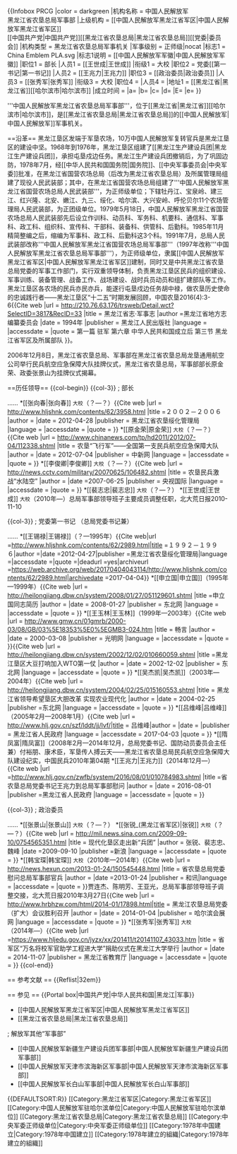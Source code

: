 {{Infobox PRCG
|color = darkgreen
|机构名称 = 中国人民解放军<br />黑龙江省农垦总局军事部
|上级机构 = [[中国人民解放军黑龙江省军区|中国人民解放军黑龙江省军区]]<br />[[中国共产党|中国共产党]][[黑龙江省农垦总局|黑龙江省农垦总局]][[党委|委员会]]
|机构类型 = 黑龙江省农垦总局军事机关
|军事级别 = 正师级|nocat
|标志1 = China Emblem PLA.svg
|标志1说明 = [[中国人民解放军军徽|中国人民解放军军徽]]
|职位1 = 部长
|人员1 = [[王世成|王世成]]
|衔级1 = 大校
|职位2 = 党委[[第一书记|第一书记]]
|人员2 = [[王兆力|王兆力]]
|职位3 = [[政治委员|政治委员]]
|人员3 = [[张秀军|张秀军]]
|衔级3 = 大校
|职位4 =
|人员4 =
|地址1 = [[黑龙江省|黑龙江省]][[哈尔滨市|哈尔滨市]]
|成立时间 = 
|a=
|b=
|c=
|d=
|E=
|e=
}}

'''中国人民解放军黑龙江省农垦总局军事部'''，位于[[黑龙江省|黑龙江省]][[哈尔滨市|哈尔滨市]]，是[[黑龙江省农垦总局|黑龙江省农垦总局]]的[[中国人民解放军|中国人民解放军]]军事机关。

==沿革==
黑龙江垦区发端于军垦农场，10万中国人民解放军复转官兵是黑龙江垦区的建设中坚。1968年到1976年，黑龙江垦区组建了[[黑龙江生产建设兵团|黑龙江生产建设兵团]]，承担屯垦戍边任务。黑龙江生产建设兵团撤销后，为了巩固边防，1978年7月，经[[中华人民共和国国务院|国务院]]、[[中央军事委员会|中央军委]]批准，在黑龙江省国营农场总局（后改为黑龙江省农垦总局）及所属管理局组建了现役人民武装部；其中，在黑龙江省国营农场总局组建了'''中国人民解放军黑龙江省国营农场总局人民武装部'''，为正师级单位；下辖牡丹江、宝泉岭、建三江、红兴隆、北安、嫩江、九三、绥化、哈尔滨、大兴安岭、呼伦贝尔11个农场管理局人民武装部，为正团级单位。1979年5月18日，中国人民解放军黑龙江省国营农场总局人民武装部先后设立作训科、动员科、军务科、机要科、通信科、军事科、政工科、组织科、宣传科、干部科、装备科、供管科、后勤科。1985年11月精简整编之后，缩编为军事科、政工科、后勤科这3个科。1991年7月，总局人民武装部改称'''中国人民解放军黑龙江省国营农场总局军事部'''（1997年改称'''中国人民解放军黑龙江省农垦总局军事部'''），为正师级单位，隶属[[中国人民解放军黑龙江省军区|中国人民解放军黑龙江省军区]]建制，同时又是中共黑龙江省农垦总局党委的军事工作部门，实行双重领导体制，负责黑龙江垦区民兵的组织建设、军事训练、装备管理、战备工作、战场建设、战时兵员动员和组扩建部队等工作。黑龙江垦区各农场的民兵亦民亦兵，能遂行屯垦戍边任务<ref name=hu>胡中禄，做农垦历史使命的忠诚践行者——黑龙江垦区“十二五”时期发展回顾，中国农垦2016(4):3-6</ref><ref>{{Cite web |url = http://210.76.63.176/trsweb/Detail.wct?SelectID=3817&RecID=33 |title = 黑龙江省志·军事志 |author =黑龙江省地方志编纂委员会  |date = 1994年 |publisher = 黑龙江人民出版社 |language =  |accessdate =  |quote = 第一篇  驻军 第六章  中华人民共和国成立后 第三节  黑龙江省军区及所属部队 }}</ref>。

2006年12月8日，黑龙江省农垦总局、军事部在黑龙江省农垦总局龙垦通用航空公司举行民兵航空应急保障大队挂牌仪式，黑龙江省农垦总局，军事部部长原金荣、政委张景山为挂牌仪式揭幕<ref name=yuanjr/>。

==历任领导==
{{col-begin}}
{{col-3}}
; 部长

……
*[[张向春|张向春]] <small>大校</small>（？—？）<ref>{{Cite web |url = http://www.hljshnk.com/contents/62/3958.html |title =２００２－２００６  |author =  |date = 2012-04-28 |publisher = 黑龙江省农垦绥化管理局 |language =  |accessdate =  |quote =  }}</ref>
*[[原金荣|原金荣]] <small>大校</small>（？—？）<ref name=yuanjr>{{Cite web |url = http://www.chinanews.com/tp/hd2011/2012/07-04/112338.shtml |title = 农垦“飞行军”——全国第一支民兵航空应急保障大队 |author =  |date = 2012-07-04 |publisher = 中新网 |language =  |accessdate =  |quote =  }}</ref>
*[[李俊卿|李俊卿]] <small>大校</small>（？—？）<ref>{{Cite web |url = http://news.cctv.com/military/20070625/106482.shtml |title =  农垦民兵激战“水陆空” |author =  |date =2007-06-25  |publisher = 央视国际 |language =  |accessdate =  |quote =  }}</ref>
*[[裴志忠|裴志忠]] <small>大校</small>（？—？）<ref name=xiandai/>
*[[王世成|王世成]] <small>大校</small>（2010年—）<ref name=hanbc/><ref name=weiwen/><ref>总局军事部领导班子主要成员调整任职，北大荒日报2010-11-10</ref>

{{col-3}}
; 党委第一书记
（总局党委书记兼）

……
*[[王锡禄|王锡禄]]（？—1995年）<ref>{{Cite web|url =http://www.hljshnk.com/contents/62/2989.html|title =１９９２－１９９６|author =|date =2012-04-27|publisher =黑龙江省农垦绥化管理局|language =|accessdate =|quote =|deadurl =yes|archiveurl =https://web.archive.org/web/20170404043114/http://www.hljshnk.com/contents/62/2989.html|archivedate =2017-04-04}}</ref>
*[[申立国|申立国]]（1995年—1999年）<ref>{{Cite web |url = http://heilongjiang.dbw.cn/system/2008/01/27/051129601.shtml |title =申立国同志简历  |author =  |date = 2008-01-27 |publisher = 东北网 |language =  |accessdate =  |quote =  }}</ref>
*[[王玉林|王玉林]]（1999年—2003年）<ref>{{Cite web |url = http://www.gmw.cn/01gmrb/2000-03/08/GB/03%5E18353%5E0%5EGMB3-024.htm |title = 畅言 |author =  |date = 2000-03-08 |publisher = 光明网 |language =  |accessdate =  |quote =  }}</ref><ref>{{Cite web |url = http://heilongjiang.dbw.cn/system/2002/12/02/010660059.shtml |title =黑龙江垦区大豆打响加入WTO第一仗  |author =  |date = 2002-12-02 |publisher = 东北网 |language =  |accessdate =  |quote =  }}</ref>
*[[吴杰凯|吴杰凯]]（2003年—2004年）<ref>{{Cite web |url = http://heilongjiang.dbw.cn/system/2004/02/25/015160553.shtml |title = 黑龙江省领导希望垦区大胆改革 实现农业现代化 |author =  |date = 2004-02-25 |publisher =东北网  |language =  |accessdate =  |quote =  }}</ref>
*[[吕维峰|吕维峰]]（2005年2月—2008年1月）<ref>{{Cite web |url =  http://www.hlj.gov.cn/szf/lddt/jj/lvf/|title =  吕维峰|author =  |date =  |publisher = 黑龙江省人民政府 |language =  |accessdate = 2017-04-03 |quote =  }}</ref>
*[[隋凤富|隋凤富]]（2008年2月—2014年12月，总局党委书记、国防动员委员会主任兼）<ref>付裕朋、康术臣，军垦传人搏云天——黑龙江省农垦总局民兵航空应急保障大队建设纪实，中国民兵2010年第04期</ref>
*[[王兆力|王兆力]]（2014年12月—）<ref name=weiwen>{{Cite web |url =http://www.hlj.gov.cn/zwfb/system/2016/08/01/010784983.shtml  |title =省农垦总局党委书记王兆力到总局军事部慰问  |author =  |date = 2016-08-01 |publisher =黑龙江省人民政府  |language =  |accessdate =  |quote =  }}</ref>

{{col-3}}
; 政治委员

……
*[[张景山|张景山]] <small>大校</small>（？—？）<ref name=yuanjr/>
*[[张锐_(黑龙江省军区)|张锐]] <small>大校</small>（？—？）<ref name=xiandai>{{Cite web |url = http://mil.news.sina.com.cn/2009-09-10/0754565351.html |title = 现代化垦区走出新“兵团” |author = 张锐、裴志忠、魏峰 |date =2009-09-10  |publisher =新浪  |language =  |accessdate =  |quote =  }}</ref>
*[[韩宝琛|韩宝琛]] <small>大校</small>（2010年—2014年）<ref name=hanbc>{{Cite web |url = http://news.hexun.com/2013-01-24/150545448.html |title = 省农垦总局党委慰问总局军事部官兵 |author =  |date =2013-01-24  |publisher =  和讯|language =  |accessdate =  |quote =  }}</ref><ref>贾连杰、陈明芳、王亚光，总局军事部领导班子调整交接，北大荒日报2010年3月27日</ref><ref>{{Cite web |url =  http://www.hrbhzw.com/html/2014-01/17898.html|title = 黑龙江农垦总局党委（扩大）会议胜利召开 |author =  |date = 2014-01-04 |publisher = 哈尔滨会展网 |language =  |accessdate =  |quote =  }}</ref>
*[[张秀军|张秀军]] <small>大校</small>（2014年—）<ref name=weiwen/><ref>{{Cite web |url =https://www.hljedu.gov.cn/jyzx/xx/201411/t20141107_43033.htm  |title = 省军区“万名将校军官助学工程进大学”捐助仪式在黑龙江大学举行 |author =  |date = 2014-11-07 |publisher = 黑龙江省教育厅 |language =  |accessdate =  |quote =  }}</ref>
{{col-end}}

== 参考文献 ==
{{Reflist|32em}}

== 参见 ==
{{Portal box|中国共产党|中华人民共和国|黑龙江|军事}}
* [[中国人民解放军黑龙江省军区|中国人民解放军黑龙江省军区]]
* [[黑龙江省农垦总局|黑龙江省农垦总局]]

; 解放军其他“军事部”
* [[中国人民解放军新疆生产建设兵团军事部|中国人民解放军新疆生产建设兵团军事部]]
* [[中国人民解放军天津市滨海新区军事部|中国人民解放军天津市滨海新区军事部]]
* [[中国人民解放军长白山军事部|中国人民解放军长白山军事部]]

{{DEFAULTSORT:R}}
[[Category:黑龙江省军区|Category:黑龙江省军区]]
[[Category:中国人民解放军驻哈尔滨单位|Category:中国人民解放军驻哈尔滨单位]]
[[Category:黑龙江省农垦总局|Category:黑龙江省农垦总局]]
[[Category:中央军委正师级单位|Category:中央军委正师级单位]]
[[Category:1978年中国建立|Category:1978年中国建立]]
[[Category:1978年建立的組織|Category:1978年建立的組織]]